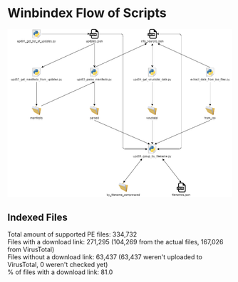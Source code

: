 # Winbindex Flow of Scripts

![winbindex-scripts-flow.png](winbindex-scripts-flow.png)

## Indexed Files

<!--FileStats-->
Total amount of supported PE files: 334,732  
Files with a download link: 271,295 (104,269 from the actual files, 167,026 from VirusTotal)  
Files without a download link: 63,437 (63,437 weren't uploaded to VirusTotal, 0 weren't checked yet)  
% of files with a download link: 81.0  
<!--/FileStats-->
